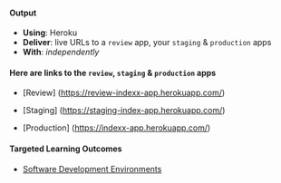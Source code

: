#### Output
- **Using**: Heroku
- **Deliver**: live URLs to a `review` app, your `staging` & `production` apps
- **With**: *independently*

#### Here are links to the `review`, `staging` & `production` apps
 - [Review]
 (https://review-indexx-app.herokuapp.com/)

 - [Staging]
 (https://staging-index-app.herokuapp.com/)

 - [Production]
 (https://indexx-app.herokuapp.com/)

#### Targeted Learning Outcomes
- [Software Development Environments](https://github.com/andela/learningmap/tree/master/Phase-C/Entry-level%20Developer/Curriculum/35%20-%20Software%20Development%20Environments)